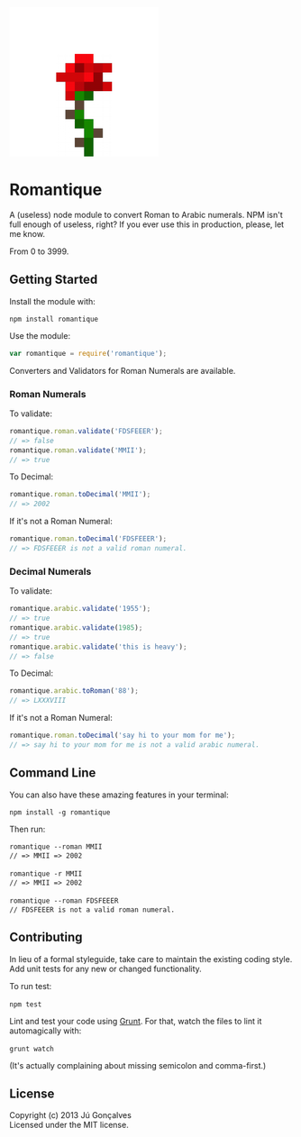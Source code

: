 ![](romantique.png)
# Romantique

A (useless) node module to convert Roman to Arabic numerals. NPM isn't full enough of useless, right? If you ever use this in production, please, let me know.

From 0 to 3999.

## Getting Started
Install the module with:

	npm install romantique

Use the module:

```javascript
var romantique = require('romantique');
```

Converters and Validators for Roman Numerals are available.

### Roman Numerals

To validate:

```javascript
romantique.roman.validate('FDSFEEER');
// => false 
romantique.roman.validate('MMII');
// => true
```

To Decimal:

```javascript
romantique.roman.toDecimal('MMII');
// => 2002 
```

If it's not a Roman Numeral:

```javascript
romantique.roman.toDecimal('FDSFEEER');
// => FDSFEEER is not a valid roman numeral. 
```

### Decimal Numerals

To validate:

```javascript
romantique.arabic.validate('1955');
// => true 
romantique.arabic.validate(1985);
// => true
romantique.arabic.validate('this is heavy');
// => false 
```

To Decimal:

```javascript
romantique.arabic.toRoman('88');
// => LXXXVIII
```

If it's not a Roman Numeral:

```javascript
romantique.roman.toDecimal('say hi to your mom for me');
// => say hi to your mom for me is not a valid arabic numeral.
```

## Command Line

You can also have these amazing features in your terminal:

	npm install -g romantique

Then run:

  	romantique --roman MMII
  	// => MMII => 2002
  	
  	romantique -r MMII
  	// => MMII => 2002
  	
  	romantique --roman FDSFEEER
  	// FDSFEEER is not a valid roman numeral.


## Contributing
In lieu of a formal styleguide, take care to maintain the existing coding style. Add unit tests for any new or changed functionality. 

To run test:

`npm test`


Lint and test your code using [Grunt](http://gruntjs.com/). For that, watch the files to lint it automagically with:

`grunt watch`

(It's actually complaining about missing semicolon and comma-first.)

## License
Copyright (c) 2013 Jú Gonçalves  
Licensed under the MIT license.
